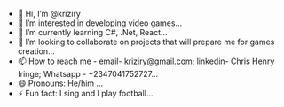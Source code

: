 - 👋 Hi, I’m @kriziry
- 👀 I’m interested in developing video games...
- 🌱 I’m currently learning C#, .Net, React...
- 💞️ I’m looking to collaborate on projects that will prepare me for games creation...
- 📫 How to reach me - email- kriziry@gmail.com; linkedin- Chris Henry Iringe; Whatsapp - +2347041752727...
- 😄 Pronouns: He/him ...
- ⚡ Fun fact: I sing and I play football...

<!---
kriziry/kriziry is a ✨ special ✨ repository because its `README.md` (this file) appears on your GitHub profile.
You can click the Preview link to take a look at your changes.
--->
